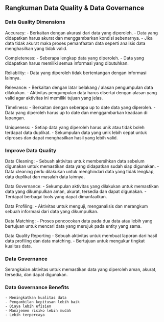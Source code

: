 ## Rangkuman Data Quality & Data Governance

### Data Quality Dimensions
Accuracy:
    - Berkaitan dengan akurasi dari data yang diperoleh.
    - Data yang didapatkan harus akurat dan menggambarkan kondisi sebenarnya.
    - Jika data tidak akurat maka proses pemanfaatan data seperti analisis data menghasilkan yang tidak valid.

Completeness:
    - Seberapa lengkap data yang diperoleh.
    - Data yang didapatkan harus memiliki semua informasi yang dibutuhkan.

Reliability:
    - Data yang diperoleh tidak bertentangan dengan informasi lainnya.

Relevance:
    - Berkaitan dengan latar belakang / alasan pengumpulan data dilakukan.
    - Aktivitas pengumpulan data harus disertai dengan alasan yang valid agar aktivitas ini memiliki tujuan yang jelas.

Timeliness:
    - Berkaitan dengan seberapa up to date data yang diperoleh.
    - Data yang diperoleh harus up to date dan menggambarkan keadaan di lapangan.

Uniqueness:
    - Setiap data yang diperoleh harus unik atau tidak boleh terdapat data duplikat.
    - Sekumpulan data yang unik lebih cepat untuk diproses dan dapat menghasilkan hasil yang lebih valid.

### Improve Data Quality
Data Cleaning:
    - Sebuah aktivitas untuk membersihkan data sebelum digunakan untuk memastikan data yang didapatkan sudah siap digunakan.
    - Data cleaning perlu dilakukan untuk menghindari data yang tidak lengkap, data duplikat dan masalah data lainnya.

Data Governance:
    - Sekumpulan aktivitas yang dilakukan untuk memastikan data yang dikumpulkan aman, akurat, tersedia dan dapat digunakan.
    - Terdapat berbagai tools yang dapat dimanfaatkan.

Data Profiling:
    - Aktivitas untuk menguji, menganalisis dan merangkum sebuah informasi dari data yang dikumpulkan.

Data Matching:
    - Proses pencocokan data pada dua data atau lebih yang bertujuan untuk mencari data yang merujuk pada entity yang sama.

Data Quality Reporting
    - Sebuah aktivitas untuk membuat laporan dari hasil data profiling dan data matching.
    - Bertujuan untuk mengukur tingkat kualitas data.

### Data Governance
Serangkaian aktivitas untuk memastikan data yang diperoleh aman, akurat, tersedia, dan dapat digunakan.

### Data Governance Benefits
    - Meningkatkan kualitas data
    - Pengambilan kepitusan lebih baik
    - Biaya lebih efisien
    - Manajemen risiko lebih mudah
    - Lebih terpercaya